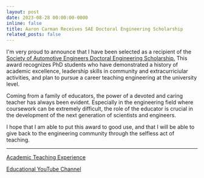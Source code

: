 ```yaml
---
layout: post
date: 2023-08-28 00:00:00-0000
inline: false
title: Aaron Carman Receives SAE Doctoral Engineering Scholarship
related_posts: false
---
```


I'm very proud to announce that I have been selected as a recipient of the [Society of Automotive Engineers Doctoral Engineering Scholarship.](https://www.sae.org/binaries/content/assets/cm/content/participate/scholarships/updated---sae-scholarship-recipients-23-24.pdf) This award recognizes PhD students who have demonstrated a history of academic excellence, leadership skills in community and extracurriciular activities, and plan to pursue a career teaching engineering at the university level.

Coming from a family of educators, the power of a devoted and caring teacher has always been evident. Especially in the engineering field where coursework can be extremely difficult, the role of the educator is crucial in the development of the next generation of scientists and engineers.

I hope that I am able to put this award to good use, and that I will be able to give back to the engineering community through the selfless act of teaching.

---

[Academic Teaching Experience](/teaching)

[Educational YouTube Channel](https://youtube.com/@aaroncarman?si=PlDX_Rn8_rOjLaLT)
